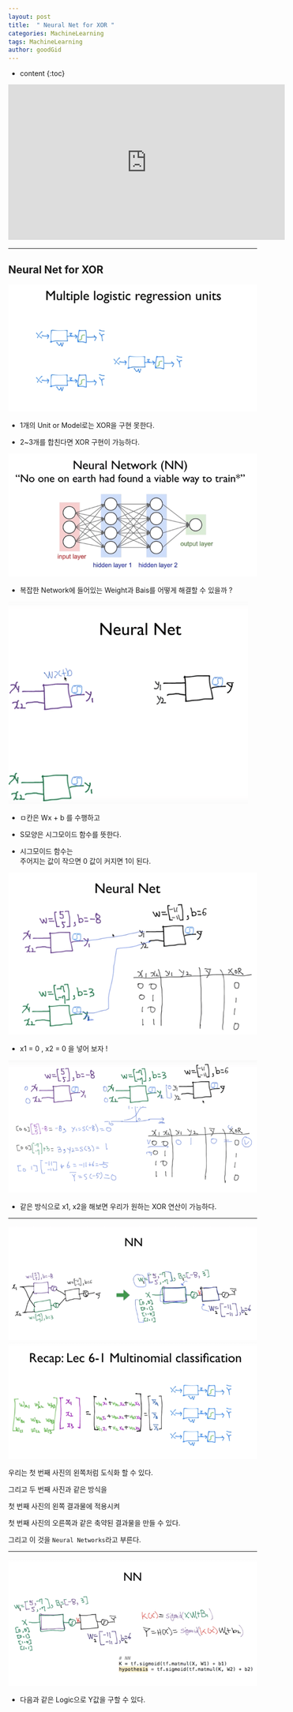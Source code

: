 ```yaml
---
layout: post
title:  " Neural Net for XOR "
categories: MachineLearning
tags: MachineLearning
author: goodGid
---
```

* content
{:toc}


<iframe width="560" height="315" src="https://www.youtube.com/embed/oFGHOsAYiz0" frameborder="0" allow="autoplay; encrypted-media" allowfullscreen></iframe>

---


## Neural Net for XOR


![](/assets/img/machine_learning/ML_9_1_1.png)



* 1개의 Unit or Model로는 XOR을 구현 못한다.

* 2~3개를 합친다면 XOR 구현이 가능하다.





![](/assets/img/machine_learning/ML_9_1_2.png)




* 복잡한 Network에 들어있는 Weight과 Bais를 어떻게 해결할 수 있을까 ?





![](/assets/img/machine_learning/ML_9_1_3.png)



* ㅁ칸은 Wx + b 를 수행하고

* S모양은 시그모이드 함수를 뜻한다.

* 시그모이드 함수는 <br> 주어지는 값이 작으면 0 값이 커지면 1이 된다.




![](/assets/img/machine_learning/ML_9_1_4.png)




* x1 = 0 , x2 = 0 을 넣어 보자 ! 


![](/assets/img/machine_learning/ML_9_1_5.png)



* 같은 방식으로 x1, x2을 해보면 우리가 원하는 XOR 연산이 가능하다.


---




![](/assets/img/machine_learning/ML_9_1_6.png)
![](/assets/img/machine_learning/ML_9_1_7.png)



우리는 첫 번째 사진의 왼쪽처럼 도식화 할 수 있다.

그리고 두 번째 사진과 같은 방식을 

첫 번째 사진의 왼쪽 결과물에 적용시켜

첫 번째 사진의 오른쪽과 같은 축약된 결과물을 만들 수 있다.

그리고 이 것을 `Neural Networks`라고 부른다.


---



![](/assets/img/machine_learning/ML_9_1_8.png)



* 다음과 같은 Logic으로 Y값을 구할 수 있다.